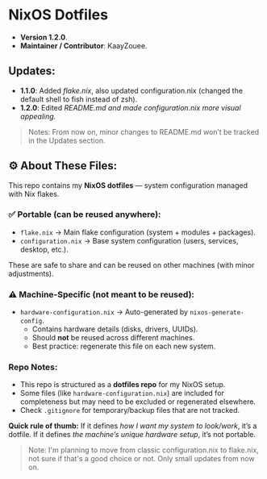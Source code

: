                                                                                                                               
                                                                                                                              
# NixOS Dotfiles
- **Version 1.2.0**.
- **Maintainer / Contributor**: KaayZouee.

## Updates:
- **1.1.0**: Added *flake.nix*, also updated configuration.nix (changed the default shell to fish instead of zsh).
- **1.2.0**: Edited *README.md and made configuration.nix more visual appealing.*
> Notes:  From now on, minor changes to README.md won’t be tracked in the Updates section.

## ⚙️ About These Files:
This repo contains my **NixOS dotfiles** — system configuration managed with Nix flakes.

### ✅ Portable (can be reused anywhere):
- `flake.nix` → Main flake configuration (system + modules + packages).
- `configuration.nix` → Base system configuration (users, services, desktop, etc.).

These are safe to share and can be reused on other machines (with minor adjustments).

### ⚠️ Machine-Specific (not meant to be reused):
- `hardware-configuration.nix` → Auto-generated by `nixos-generate-config`.
  - Contains hardware details (disks, drivers, UUIDs).
  - Should **not** be reused across different machines.
  - Best practice: regenerate this file on each new system.

### Repo Notes:
- This repo is structured as a **dotfiles repo** for my NixOS setup.
- Some files (like `hardware-configuration.nix`) are included for completeness but may need to be excluded or regenerated elsewhere.
- Check `.gitignore` for temporary/backup files that are not tracked.

**Quick rule of thumb:**
If it defines *how I want my system to look/work*, it’s a dotfile.
If it defines *the machine’s unique hardware setup*, it’s not portable.

> Note: I'm planning to move from classic configuration.nix to flake.nix, not sure if that's a good choice or not. Only small updates from now on.
